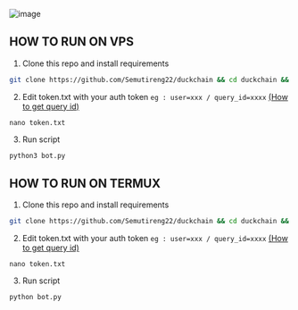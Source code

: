 ![image](https://github.com/user-attachments/assets/f8787d99-0182-4213-bd64-c56e8ac2e2b9)
                                             
## HOW TO RUN ON VPS
1. Clone this repo and install requirements
```bash
git clone https://github.com/Semutireng22/duckchain && cd duckchain && pip install -r requirements.txt
```

2. Edit token.txt with your auth token `eg : user=xxx / query_id=xxxx` [(How to get query id)](https://t.me/airdropasc/63226)
```nano
nano token.txt
```

3. Run script
```python
python3 bot.py
```

## HOW TO RUN ON TERMUX
1. Clone this repo and install requirements
```bash
git clone https://github.com/Semutireng22/duckchain && cd duckchain && pip install -r requirements.txt
```

2. Edit token.txt with your auth token `eg : user=xxx / query_id=xxxx` [(How to get query id)](https://t.me/airdropasc/63226)
```nano
nano token.txt
```

3. Run script
```python
python bot.py
``` 
